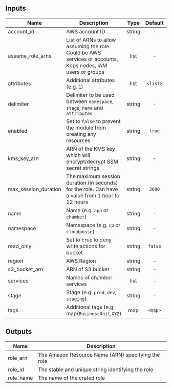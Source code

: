 ## Inputs

| Name | Description | Type | Default | Required |
|------|-------------|:----:|:-----:|:-----:|
| account_id | AWS account ID | string | - | yes |
| assume_role_arns | List of ARNs to allow assuming the role. Could be AWS services or accounts, Kops nodes, IAM users or groups | list | - | yes |
| attributes | Additional attributes (e.g. `1`) | list | `<list>` | no |
| delimiter | Delimiter to be used between `namespace`, `stage`, `name` and `attributes` | string | `-` | no |
| enabled | Set to `false` to prevent the module from creating any resources | string | `true` | no |
| kms_key_arn | ARN of the KMS key which will encrypt/decrypt SSM secret strings | string | - | yes |
| max_session_duration | The maximum session duration (in seconds) for the role. Can have a value from 1 hour to 12 hours | string | `3600` | no |
| name | Name (e.g. `app` or `chamber`) | string | - | yes |
| namespace | Namespace (e.g. `cp` or `cloudposse`) | string | - | yes |
| read_only | Set to `true` to deny write actions for bucket | string | `false` | no |
| region | AWS Region | string | - | yes |
| s3_bucket_arn | ARN of S3 bucket | string | - | yes |
| services | Names of chamber services | list | - | yes |
| stage | Stage (e.g. `prod`, `dev`, `staging`) | string | - | yes |
| tags | Additional tags (e.g. map(`BusinessUnit`,`XYZ`) | map | `<map>` | no |

## Outputs

| Name | Description |
|------|-------------|
| role_arn | The Amazon Resource Name (ARN) specifying the role |
| role_id | The stable and unique string identifying the role |
| role_name | The name of the crated role |

